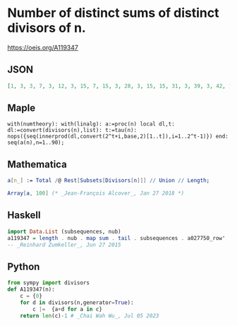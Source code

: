# Number of distinct sums of distinct divisors of n\.
https://oeis.org/A119347
## JSON
```JSON
[1, 3, 3, 7, 3, 12, 3, 15, 7, 15, 3, 28, 3, 15, 15, 31, 3, 39, 3, 42, 15, 15, 3, 60, 7, 15, 15, 56, 3, 72, 3, 63, 15, 15, 15, 91, 3, 15, 15, 90, 3, 96, 3, 63, 55, 15, 3, 124, 7, 63, 15, 63, 3, 120, 15, 120, 15, 15, 3, 168, 3, 15, 59, 127, 15, 144, 3, 63, 15, 142, 3, 195, 3, 15, 63, 63]
```
## Maple
```Maple
with(numtheory): with(linalg): a:=proc(n) local dl,t: dl:=convert(divisors(n),list): t:=tau(n): nops({seq(innerprod(dl,convert(2^t+i,base,2)[1..t]),i=1..2^t-1)}) end: seq(a(n),n=1..90);
```
## Mathematica
```Mathematica
a[n_] := Total /@ Rest[Subsets[Divisors[n]]] // Union // Length;
```
```Mathematica
Array[a, 100] (* _Jean-François Alcover_, Jan 27 2018 *)
```
## Haskell
```Haskell
import Data.List (subsequences, nub)
a119347 = length . nub . map sum . tail . subsequences . a027750_row'
-- _Reinhard Zumkeller_, Jun 27 2015
```
## Python
```Python
from sympy import divisors
def A119347(n):
    c = {0}
    for d in divisors(n,generator=True):
        c |=  {a+d for a in c}
    return len(c)-1 # _Chai Wah Wu_, Jul 05 2023
```
